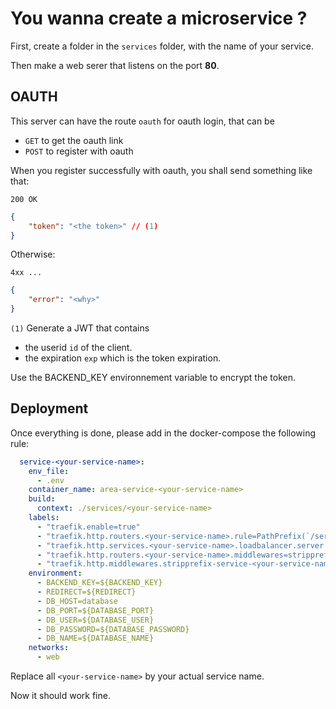 # You wanna create a microservice ?

First, create a folder in the `services` folder, with the name of your service.

Then make a web serer that listens on the port **80**.

## OAUTH

This server can have the route `oauth` for oauth login, that can be
- `GET` to get the oauth link
- `POST` to register with oauth

When you register successfully with oauth, you shall send something like that:
```
200 OK
```
```json
{
    "token": "<the token>" // (1)
}
```

Otherwise:
```
4xx ...
```
```json
{
    "error": "<why>"
}
```

`(1)` Generate a JWT that contains
- the userid `id` of the client.
- the expiration `exp` which is the token expiration.

Use the BACKEND_KEY environnement variable to encrypt the token.

## Deployment

Once everything is done, please add in the docker-compose the following rule:
```yml
  service-<your-service-name>:
    env_file:
      - .env
    container_name: area-service-<your-service-name>
    build:
      context: ./services/<your-service-name>
    labels:
      - "traefik.enable=true"
      - "traefik.http.routers.<your-service-name>.rule=PathPrefix(`/service/<your-service-name>/`)"
      - "traefik.http.services.<your-service-name>.loadbalancer.server.port=80"
      - "traefik.http.routers.<your-service-name>.middlewares=stripprefix-service-<your-service-name>"
      - "traefik.http.middlewares.stripprefix-service-<your-service-name>.stripprefix.prefixes=/service/<your-service-name>"
    environment:
      - BACKEND_KEY=${BACKEND_KEY}
      - REDIRECT=${REDIRECT}
      - DB_HOST=database
      - DB_PORT=${DATABASE_PORT}
      - DB_USER=${DATABASE_USER}
      - DB_PASSWORD=${DATABASE_PASSWORD}
      - DB_NAME=${DATABASE_NAME}
    networks:
      - web
```
Replace all `<your-service-name>` by your actual service name.

Now it should work fine.
